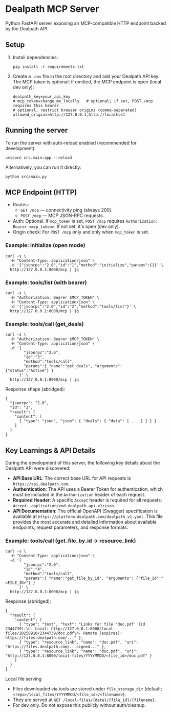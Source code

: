 # Dealpath MCP Server

Python FastAPI server exposing an MCP-compatible HTTP endpoint backed by the Dealpath API.

## Setup

1.  Install dependencies:
    ```
    pip install -r requirements.txt
    ```

2.  Create a `.env` file in the root directory and add your Dealpath API key. The MCP token is optional; if omitted, the MCP endpoint is open (local dev only):
    ```
    dealpath_key=your_api_key
    # mcp_token=change_me_locally   # optional; if set, POST /mcp requires this bearer
    # optional, restrict browser origins (comma-separated)
    allowed_origins=http://127.0.0.1,http://localhost
    ```

## Running the server

To run the server with auto-reload enabled (recommended for development):
```
uvicorn src.main:app --reload
```

Alternatively, you can run it directly:
```
python src/main.py
```

## MCP Endpoint (HTTP)

- Routes:
  - `GET /mcp` — connectivity ping (always 200).
  - `POST /mcp` — MCP JSON-RPC requests.
- Auth: Optional. If `mcp_token` is set, `POST /mcp` requires `Authorization: Bearer <mcp_token>`. If not set, it's open (dev only).
- Origin check: For `POST /mcp` only and only when `mcp_token` is set.

### Example: initialize (open mode)

```
curl -s \
  -H "Content-Type: application/json" \
  -d '{"jsonrpc":"2.0","id":"1","method":"initialize","params":{}}' \
  http://127.0.0.1:8000/mcp | jq
```

### Example: tools/list (with bearer)

```
curl -s \
  -H "Authorization: Bearer $MCP_TOKEN" \
  -H "Content-Type: application/json" \
  -d '{"jsonrpc":"2.0","id":"2","method":"tools/list"}' \
  http://127.0.0.1:8000/mcp | jq
```

### Example: tools/call (get_deals)

```
curl -s \
  -H "Authorization: Bearer $MCP_TOKEN" \
  -H "Content-Type: application/json" \
  -d '{
        "jsonrpc":"2.0",
        "id":"3",
        "method":"tools/call",
        "params":{ "name":"get_deals", "arguments": {"status":"Active"} }
      }' \
  http://127.0.0.1:8000/mcp | jq
```

Response shape (abridged):
```
{
  "jsonrpc": "2.0",
  "id": "3",
  "result": {
    "content": [
      { "type": "json", "json": { "deals": { "data": [ ... ] } } }
    ]
  }
}
```

## Key Learnings & API Details

During the development of this server, the following key details about the Dealpath API were discovered:

*   **API Base URL**: The correct base URL for API requests is `https://api.dealpath.com`.
*   **Authentication**: The API uses a Bearer Token for authentication, which must be included in the `Authorization` header of each request.
*   **Required Header**: A specific `Accept` header is required for all requests: `Accept: application/vnd.dealpath.api.v1+json`.
*   **API Documentation**: The official OpenAPI (Swagger) specification is available at `https://platform.dealpath.com/dealpath_v1.yaml`. This file provides the most accurate and detailed information about available endpoints, request parameters, and response formats.
### Example: tools/call (get_file_by_id → resource_link)

```
curl -s \
  -H "Content-Type: application/json" \
  -d '{
        "jsonrpc":"2.0",
        "id":"4",
        "method":"tools/call",
        "params":{ "name":"get_file_by_id", "arguments": {"file_id":"<FILE_ID>"} }
      }' \
  http://127.0.0.1:8000/mcp | jq
```

Response (abridged):
```
{
  "result": {
    "content": [
      { "type": "text", "text": "Links for file 'doc.pdf' (id 2344739):\n- Local: http://127.0.0.1:8000/local-files/20250910/2344739/doc.pdf\n- Remote (expires): https://files.dealpath.com/..." },
      { "type": "resource_link", "name": "doc.pdf", "uri": "https://files.dealpath.com/...signed..." },
      { "type": "resource_link", "name": "doc.pdf", "uri": "http://127.0.0.1:8000/local-files/YYYYMMDD/<file_id>/doc.pdf" }
    ]
  }
}
```
Local file serving
- Files downloaded via tools are stored under `file_storage_dir` (default: `<repo>/local_files/YYYYMMDD/<file_id>/<filename>`).
- They are served at `GET /local-files/{date}/{file_id}/{filename}`.
- For dev only. Do not expose this publicly without auth/cleanup.
